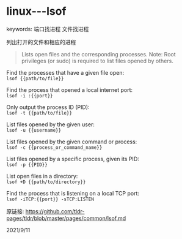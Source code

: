 # linux---lsof

keywords: 端口找进程 文件找进程  

列出打开的文件和相应的进程  

> Lists open files and the corresponding processes.
> Note: Root privileges (or sudo) is required to list files opened by others.

Find the processes that have a given file open:  
`lsof {{path/to/file}}`  

Find the process that opened a local internet port:  
`lsof -i :{{port}}`  

Only output the process ID (PID):  
`lsof -t {{path/to/file}}`  

List files opened by the given user:  
`lsof -u {{username}}`  

List files opened by the given command or process:  
`lsof -c {{process_or_command_name}}`  

List files opened by a specific process, given its PID:  
`lsof -p {{PID}}`  

List open files in a directory:  
`lsof +D {{path/to/directory}}`  

Find the process that is listening on a local TCP port:  
`lsof -iTCP:{{port}} -sTCP:LISTEN`  


原链接: https://github.com/tldr-pages/tldr/blob/master/pages/common/lsof.md  


2021/9/11  
